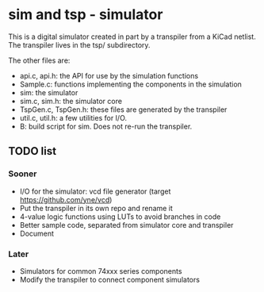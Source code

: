 # sim and tsp - simulator

This is a digital simulator created in part by a transpiler from a KiCad netlist. The transpiler lives in the tsp/ subdirectory.

The other files are:

- api.c, api.h: the API for use by the simulation functions
- Sample.c: functions implementing the components in the simulation
- sim: the simulator
- sim.c, sim.h: the simulator core
- TspGen.c, TspGen.h: these files are generated by the transpiler
- util.c, util.h: a few utilities for I/O.
- B: build script for sim. Does not re-run the transpiler.

## TODO list
### Sooner

 - I/O for the simulator: vcd file generator (target https://github.com/yne/vcd)
 - Put the transpiler in its own repo and rename it
 - 4-value logic functions using LUTs to avoid branches in code
 - Better sample code, separated from simulator core and transpiler
 - Document

### Later

 - Simulators for common 74xxx series components
 - Modify the transpiler to connect component simulators